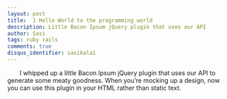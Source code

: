 ```yaml
---
layout: post
title:  1 Hello World to the programming world
description: Little Bacon Ipsum jQuery plugin that uses our API
author: Sasi
tags: ruby rails
comments: true
disqus_identifier: sasikala1
---
```

 
  &ensp;&ensp;&ensp;&ensp;I whipped up a little Bacon Ipsum jQuery plugin that uses our API to generate some meaty goodness.  When you’re mocking up a design, now you can use this plugin in your HTML rather than static text.
